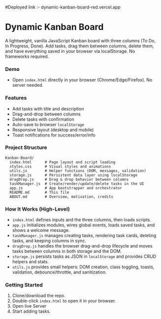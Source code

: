 #Deployed link :- 
dynamic-kanban-board-red.vercel.app

# Dynamic Kanban Board

A lightweight, vanilla JavaScript Kanban board with three columns (To Do, In Progress, Done). Add tasks, drag them between columns, delete them, and have everything saved in your browser via localStorage. No frameworks required.

### Demo
- Open `index.html` directly in your browser (Chrome/Edge/Firefox). No server needed.

### Features
- Add tasks with title and description
- Drag-and-drop between columns
- Delete tasks with confirmation
- Auto-save to browser `localStorage`
- Responsive layout (desktop and mobile)
- Toast notifications for success/error/info

### Project Structure
```
Kanban-Board/
  index.html      # Page layout and script loading
  styles.css      # Visual styles and animations
  utils.js        # Helper functions (DOM, messages, validation)
  storage.js      # Persistent data layer using localStorage
  dragDrop.js     # Drag & drop behavior between columns
  taskManager.js  # Create/render/update/delete tasks in the UI
  app.js          # App bootstrapper and orchestrator
  README.md       # This file
  ABOUT.md        # Overview, motivation, credits
```

### How It Works (High-Level)
- `index.html` defines inputs and the three columns, then loads scripts.
- `app.js` initializes modules, wires global events, loads saved tasks, and shows a welcome message.
- `taskManager.js` manages creating tasks, rendering task cards, deleting tasks, and keeping columns in sync.
- `dragDrop.js` handles the browser drag-and-drop lifecycle and moves tasks between columns in both storage and the DOM.
- `storage.js` persists tasks as JSON in `localStorage` and provides CRUD helpers and stats.
- `utils.js` provides small helpers: DOM creation, class toggling, toasts, validation, debounce/throttle, and sanitization.

### Getting Started
1) Clone/download the repo.
2) Double-click `index.html` to open it in your browser.
3) Open live Server
4) Start adding tasks.

